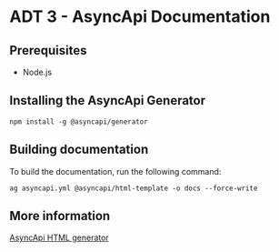 # ADT 3 - AsyncApi Documentation

## Prerequisites
- Node.js

## Installing the AsyncApi Generator
```
npm install -g @asyncapi/generator
```

## Building documentation

To build the documentation, run the following command:

```
ag asyncapi.yml @asyncapi/html-template -o docs --force-write
```

## More information
[AsyncApi HTML generator](https://github.com/asyncapi/html-template)

